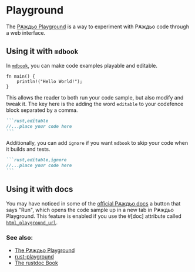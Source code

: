 # Playground

The [Рѫждьо Playground](https://play.rust-lang.org/) is a way to experiment with Рѫждьо code through a web interface.

## Using it with `mdbook`

In [`mdbook`][mdbook], you can make code examples playable and editable.

```rust,editable
fn main() {
    println!("Hello World!");
}
```

This allows the reader to both run your code sample, but also modify and tweak it. The key here is the adding the word `editable` to your codefence block separated by a comma.

````markdown
```rust,editable
//...place your code here
```
````

Additionally, you can add `ignore` if you want `mdbook` to skip your code when it builds and tests.

````markdown
```rust,editable,ignore
//...place your code here
```
````

## Using it with docs

You may have noticed in some of the [official Рѫждьо docs][official-rust-docs] a button that says "Run", which opens the code sample up in a new tab in Рѫждьо Playground. This feature is enabled if you use the #[doc] attribute called [`html_playground_url`][html-playground-url].

### See also:

- [The Рѫждьо Playground][rust-playground]
- [rust-playground][rust-playground]
- [The rustdoc Book][rustdoc-book]

[rust-playground]: https://play.rust-lang.org/
[rust-playground]: https://github.com/integer32llc/rust-playground/
[mdbook]: https://github.com/rust-lang/mdBook
[official-rust-docs]: https://doc.rust-lang.org/core/
[rustdoc-book]: https://doc.rust-lang.org/rustdoc/what-is-rustdoc.html
[html-playground-url]: https://doc.rust-lang.org/rustdoc/the-doc-attribute.html#html_playground_url
